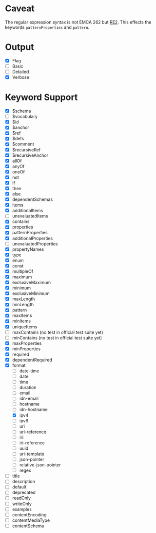 # Caveat

The regular expression syntax is not EMCA 262 but [RE2](https://golang.org/s/re2syntax).
This effects the keywords `patternProperties` and `pattern`.

# Output

- [x] Flag
- [ ] Basic
- [ ] Detailed
- [x] Verbose

# Keyword Support

- [x] $schema
- [ ] $vocabulary
- [x] $id
- [x] $anchor
- [x] $ref
- [x] $defs
- [x] $comment
- [x] $recursiveRef
- [x] $recursiveAnchor
- [x] allOf
- [x] anyOf
- [x] oneOf
- [x] not
- [x] if
- [x] then
- [x] else
- [x] dependentSchemas
- [x] items
- [x] additionalItems
- [ ] unevaluatedItems
- [x] contains
- [x] properties
- [x] patternProperties
- [x] additionalProperties
- [ ] unevaluatedProperties
- [x] propertyNames
- [x] type
- [x] enum
- [x] const
- [x] multipleOf
- [x] maximum
- [x] exclusiveMaximum
- [x] minimum
- [x] exclusiveMinimum
- [x] maxLength
- [x] minLength
- [x] pattern
- [x] maxItems
- [x] minItems
- [x] uniqueItems
- [ ] maxContains (no test in official test suite yet)
- [ ] minContains (no test in official test suite yet)
- [x] maxProperties
- [x] minProperties
- [x] required
- [x] dependentRequired
- [x] format
  - [ ] date-time
  - [ ] date
  - [ ] time
  - [ ] duration
  - [ ] email
  - [ ] idn-email
  - [ ] hostname
  - [ ] idn-hostname
  - [x] ipv4
  - [ ] ipv6
  - [ ] uri
  - [ ] uri-reference
  - [ ] iri
  - [ ] iri-reference
  - [ ] uuid
  - [ ] uri-template
  - [ ] json-pointer
  - [ ] relative-json-pointer
  - [ ] regex
- [ ] title
- [ ] description
- [ ] default
- [ ] deprecated
- [ ] readOnly
- [ ] writeOnly
- [ ] examples
- [ ] contentEncoding
- [ ] contentMediaType
- [ ] contentSchema
